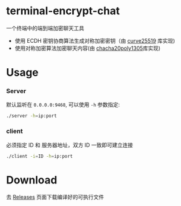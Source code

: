 # terminal-encrypt-chat

一个终端中的端到端加密聊天工具

- 使用 ECDH 密钥协商算法生成对称加密密钥（由 [curve25519](https://godoc.org/golang.org/x/crypto/curve25519) 库实现)
- 使用对称加密算法加密聊天内容(由 [chacha20poly1305](https://godoc.org/golang.org/x/crypto/chacha20poly1305)库实现)

# Usage

### Server

默认监听在 `0.0.0.0:9468`, 可以使用 `-h` 参数指定:
```bash
./server -h=ip:port
```

### client
必须指定 ID 和 服务器地址，双方 ID 一致即可建立连接
```bash
./client -i=ID -h=ip:port
```

# Download

去 [Releases](https://github.com/guyanyijiu/terminal-encrypt-chat/releases) 页面下载编译好的可执行文件